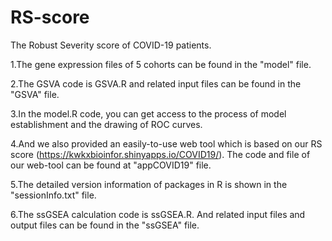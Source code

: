 # RS-score
The Robust Severity score of COVID-19 patients.

1.The gene expression files of 5 cohorts can be found in the "model" file.

2.The GSVA code is GSVA.R and related input files can be found in the "GSVA" file.

3.In the model.R code, you can get access to the process of model establishment and the drawing of ROC curves.

4.And we also provided an easily-to-use web tool which is based on our RS score (https://kwkxbioinfor.shinyapps.io/COVID19/). The code and file of our web-tool can be found at "appCOVID19" file.

5.The detailed version information of packages in R is shown in the "sessionInfo.txt" file.

6.The ssGSEA calculation code is ssGSEA.R. And related input files and output files can be found in the "ssGSEA" file.
